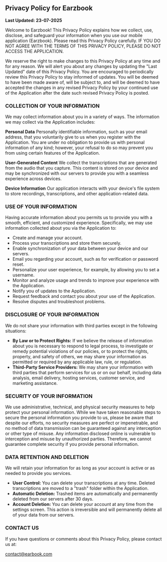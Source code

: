 ## Privacy Policy for Earzbook

**Last Updated: 23-07-2025**

Welcome to Earzbook! This Privacy Policy explains how we collect, use, disclose, and safeguard your information when you use our mobile application (Earzbook). Please read this Privacy Policy carefully. IF YOU DO NOT AGREE WITH THE TERMS OF THIS PRIVACY POLICY, PLEASE DO NOT ACCESS THE APPLICATION.

We reserve the right to make changes to this Privacy Policy at any time and for any reason. We will alert you about any changes by updating the "Last Updated" date of this Privacy Policy. You are encouraged to periodically review this Privacy Policy to stay informed of updates. You will be deemed to have been made aware of, will be subject to, and will be deemed to have accepted the changes in any revised Privacy Policy by your continued use of the Application after the date such revised Privacy Policy is posted.

### COLLECTION OF YOUR INFORMATION

We may collect information about you in a variety of ways. The information we may collect via the Application includes:

**Personal Data**
Personally identifiable information, such as your email address, that you voluntarily give to us when you register with the Application. You are under no obligation to provide us with personal information of any kind; however, your refusal to do so may prevent you from using certain features of the Application.

**User-Generated Content**
We collect the transcriptions that are generated from the audio that you capture. This content is stored on your device and may be synchronized with our servers to provide you with a seamless experience across devices.

**Device Information**
Our application interacts with your device's file system to store recordings, transcriptions, and other application-related data.

### USE OF YOUR INFORMATION

Having accurate information about you permits us to provide you with a smooth, efficient, and customized experience. Specifically, we may use information collected about you via the Application to:

- Create and manage your account.
- Process your transcriptions and store them securely.
- Enable synchronization of your data between your device and our servers.
- Email you regarding your account, such as for verification or password reset.
- Personalize your user experience, for example, by allowing you to set a username.
- Monitor and analyze usage and trends to improve your experience with the Application.
- Notify you of updates to the Application.
- Request feedback and contact you about your use of the Application.
- Resolve disputes and troubleshoot problems.

### DISCLOSURE OF YOUR INFORMATION

We do not share your information with third parties except in the following situations:

- **By Law or to Protect Rights:** If we believe the release of information about you is necessary to respond to legal process, to investigate or remedy potential violations of our policies, or to protect the rights, property, and safety of others, we may share your information as permitted or required by any applicable law, rule, or regulation.
- **Third-Party Service Providers:** We may share your information with third parties that perform services for us or on our behalf, including data analysis, email delivery, hosting services, customer service, and marketing assistance.

### SECURITY OF YOUR INFORMATION

We use administrative, technical, and physical security measures to help protect your personal information. While we have taken reasonable steps to secure the personal information you provide to us, please be aware that despite our efforts, no security measures are perfect or impenetrable, and no method of data transmission can be guaranteed against any interception or other type of misuse. Any information disclosed online is vulnerable to interception and misuse by unauthorized parties. Therefore, we cannot guarantee complete security if you provide personal information.

### DATA RETENTION AND DELETION

We will retain your information for as long as your account is active or as needed to provide you services.

- **User Control:** You can delete your transcriptions at any time. Deleted transcriptions are moved to a "trash" folder within the Application.
- **Automatic Deletion:** Trashed items are automatically and permanently deleted from our servers after 30 days.
- **Account Deletion:** You can delete your account at any time from the settings screen. This action is irreversible and will permanently delete all of your data from our servers.


### CONTACT US

If you have questions or comments about this Privacy Policy, please contact us at:

contact@earbook.com

